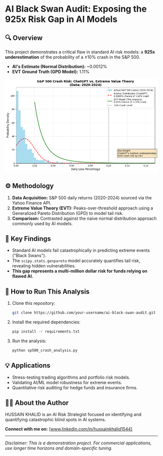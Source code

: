 # AI Black Swan Audit: Exposing the 925x Risk Gap in AI Models

## 🔍 Overview
This project demonstrates a critical flaw in standard AI risk models: a **925x underestimation** of the probability of a ≥10% crash in the S&P 500.

- **AI's Estimate (Normal Distribution):** ~0.0012%
- **EVT Ground Truth (GPD Model):** 1.11%

![EVT vs Normal Distribution](chatgpt_vs_evt_comparison.png)

## ⚙️ Methodology
1.  **Data Acquisition:** S&P 500 daily returns (2020-2024) sourced via the Yahoo Finance API.
2.  **Extreme Value Theory (EVT):** Peaks-over-threshold approach using a Generalized Pareto Distribution (GPD) to model tail risk.
3.  **Comparison:** Contrasted against the naive normal distribution approach commonly used by AI models.

## 🚨 Key Findings
- Standard AI models fail catastrophically in predicting extreme events ("Black Swans").
- The `scipy.stats.genpareto` model accurately quantifies tail risk, revealing hidden vulnerabilities.
- **This gap represents a multi-million dollar risk for funds relying on flawed AI.**

## 🚀 How to Run This Analysis
1.  Clone this repository:
    ```bash
    git clone https://github.com/your-username/ai-black-swan-audit.git
    ```
2.  Install the required dependencies:
    ```bash
    pip install -r requirements.txt
    ```
3.  Run the analysis:
    ```bash
    python sp500_crash_analysis.py
    ```

## 💡 Applications
- Stress-testing trading algorithms and portfolio risk models.
- Validating AI/ML model robustness for extreme events.
- Quantitative risk auditing for hedge funds and insurance firms.

## 👨‍💻 About the Author
HUSSAIN KHALID is an AI Risk Strategist focused on identifying and quantifying catastrophic blind spots in AI systems.

**Connect with me on:** [www.linkedin.com/in/hussainkhalid1544]

---
*Disclaimer: This is a demonstration project. For commercial applications, use longer time horizons and domain-specific tuning.*
